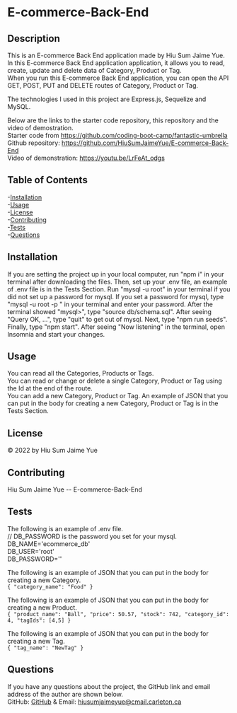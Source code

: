 # E-commerce-Back-End

## Description       
This is an E-commerce Back End application made by Hiu Sum Jaime Yue.         
In this E-commerce Back End application application, it allows you to read, create, update and delete data of Category, Product or Tag.         
When you run this E-commerce Back End application, you can open the API GET, POST, PUT and DELETE routes 
of Category, Product or Tag.       

The technologies I used in this project are Express.js, Sequelize and MySQL.

Below are the links to the starter code repository, this repository and the video of demostration.          
Starter code from https://github.com/coding-boot-camp/fantastic-umbrella         
Github repository: https://github.com/HiuSumJaimeYue/E-commerce-Back-End           
Video of demonstration: https://youtu.be/LrFeAt_odgs

## Table of Contents               
-[Installation](#installation)          
-[Usage](#usage)          
-[License](#license)          
-[Contributing](#contributing)          
-[Tests](#tests)        
-[Questions](#questions)        

## Installation         
If you are setting the project up in your local computer, run "npm i" in your terminal after downloading the files. Then, set up your .env file, an example of .env file is in the Tests Section. Run "mysql -u root" in your terminal if you did not set up a password for mysql. If you set a password for mysql, type "mysql -u root -p " in your terminal and enter your password. After the terminal showed "mysql>", type "source db/schema.sql". After seeing "Query OK, ...", type "quit" to get out of mysql. Next, type "npm run seeds". Finally, type "npm start". After seeing "Now listening" in the terminal, open Insomnia and start your changes.                

## Usage    
You can read all the Categories, Products or Tags.                
You can read or change or delete a single Category, Product or Tag using the Id at the end of the route.                           
You can add a new Category, Product or Tag. 
An example of JSON that you can put in the body for creating a new Category, Product or Tag is in the Tests Section.               
            
## License         
&copy; 2022 by Hiu Sum Jaime Yue       
         
## Contributing         
Hiu Sum Jaime Yue --  E-commerce-Back-End   

## Tests        
The following is an example of .env file.           
// DB_PASSWORD is the password you set for your mysql.          
DB_NAME='ecommerce_db'          
DB_USER='root'                  
DB_PASSWORD=''          

The following is an example of JSON that you can put in the body for creating a new Category.               
`{
  "category_name": "Food"
}`

The following is an example of JSON that you can put in the body for creating a new Product.               
`{
	"product_name": "Ball",
  "price": 50.57,
	"stock": 742,
	"category_id": 4,
  "tagIds": [4,5]
}`

The following is an example of JSON that you can put in the body for creating a new Tag.               
`{
	"tag_name": "NewTag"
}`

## Questions         
If you have any questions about the project, 
the GitHub link and email address of the author are shown below.                   
GitHub: [GitHub](https://github.com/HiuSumJaimeYue) 
& Email: [hiusumjaimeyue@cmail.carleton.ca](mailto:hiusumjaimeyue@cmail.carleton.ca)
